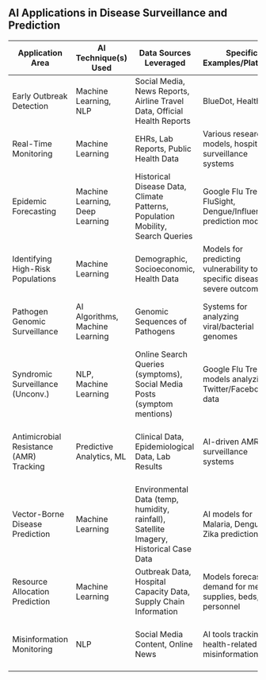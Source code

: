 ## AI Applications in Disease Surveillance and Prediction

| Application Area | AI Technique(s) Used | Data Sources Leveraged | Specific Examples/Platforms | Key Outcomes/Impacts | Source Snippet(s) |
| --- | --- | --- | --- | --- | --- |
| Early Outbreak Detection | Machine Learning, NLP | Social Media, News Reports, Airline Travel Data, Official Health Reports | BlueDot, HealthMap | Early warning for COVID-19, Zika; faster public health response | 1 |
| Real-Time Monitoring | Machine Learning | EHRs, Lab Reports, Public Health Data | Various research models, hospital surveillance systems | Continuous tracking of disease spread and intensity | 2 |
| Epidemic Forecasting | Machine Learning, Deep Learning | Historical Disease Data, Climate Patterns, Population Mobility, Search Queries | Google Flu Trends, FluSight, Dengue/Influenza prediction models | Improved prediction accuracy for flu seasons, dengue outbreaks; better preparedness | 3 |
| Identifying High-Risk Populations | Machine Learning | Demographic, Socioeconomic, Health Data | Models for predicting vulnerability to specific diseases or severe outcomes | Enables targeted interventions and resource allocation to most vulnerable groups | 4 |
| Pathogen Genomic Surveillance | AI Algorithms, Machine Learning | Genomic Sequences of Pathogens | Systems for analyzing viral/bacterial genomes | Rapid detection of new variants (e.g., SARS-CoV-2), understanding transmissibility/virulence changes | 5 |
| Syndromic Surveillance (Unconv.) | NLP, Machine Learning | Online Search Queries (symptoms), Social Media Posts (symptom mentions) | Google Flu Trends, models analyzing Twitter/Facebook data | Early detection of community transmission before clinical reporting | 6 |
| Antimicrobial Resistance (AMR) Tracking | Predictive Analytics, ML | Clinical Data, Epidemiological Data, Lab Results | AI-driven AMR surveillance systems | Improved detection of AMR trends, rapid pathogen ID and resistance profiling, guidance for stewardship | 7 |
| Vector-Borne Disease Prediction | Machine Learning | Environmental Data (temp, humidity, rainfall), Satellite Imagery, Historical Case Data | AI models for Malaria, Dengue, Zika prediction | Prediction of high-risk areas for outbreaks, enabling targeted vector control measures | 8 |
| Resource Allocation Prediction | Machine Learning | Outbreak Data, Hospital Capacity Data, Supply Chain Information | Models forecasting demand for medical supplies, beds, personnel | Optimization of resource deployment during public health emergencies | 9 |
| Misinformation Monitoring | NLP | Social Media Content, Online News | AI tools tracking health-related misinformation | Identification of false narratives that could impede public health responses, enabling counter-messaging | 10 |
